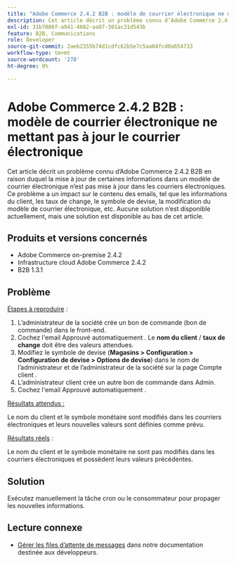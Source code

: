 ```yaml
---
title: "Adobe Commerce 2.4.2 B2B : modèle de courrier électronique ne mettant pas à jour le courrier électronique"
description: Cet article décrit un problème connu d’Adobe Commerce 2.4.2 B2B en raison duquel la mise à jour de certaines informations dans un modèle de courrier électronique n’est pas mise à jour dans les courriers électroniques. Ce problème a un impact sur le contenu des emails, tel que les informations du client, les taux de change, le symbole de devise, la modification du modèle de courrier électronique, etc. Aucune solution n’est disponible actuellement, mais une solution est disponible au bas de cet article.
exl-id: 31b7086f-a941-4682-aa07-301ac31d543b
feature: B2B, Communications
role: Developer
source-git-commit: 2aeb2355b74d1cdfc62b5e7c5aa04fcd0a654733
workflow-type: tm+mt
source-wordcount: '278'
ht-degree: 0%

---
```


# Adobe Commerce 2.4.2 B2B : modèle de courrier électronique ne mettant pas à jour le courrier électronique

Cet article décrit un problème connu d’Adobe Commerce 2.4.2 B2B en raison duquel la mise à jour de certaines informations dans un modèle de courrier électronique n’est pas mise à jour dans les courriers électroniques. Ce problème a un impact sur le contenu des emails, tel que les informations du client, les taux de change, le symbole de devise, la modification du modèle de courrier électronique, etc. Aucune solution n’est disponible actuellement, mais une solution est disponible au bas de cet article.

## Produits et versions concernés

* Adobe Commerce on-premise 2.4.2
* Infrastructure cloud Adobe Commerce 2.4.2
* B2B 1.3.1

## Problème

<u>Étapes à reproduire</u> :

1. L’administrateur de la société crée un bon de commande (bon de commande) dans le front-end.
1. Cochez l&#39;email Approuvé automatiquement . Le **nom du client** / **taux de change** doit être des valeurs attendues.
1. Modifiez le symbole de devise (**Magasins > Configuration > Configuration de devise > Options de devise**) dans le nom de l’administrateur et de l’administrateur de la société sur la page Compte client .
1. L’administrateur client crée un autre bon de commande dans Admin.
1. Cochez l&#39;email Approuvé automatiquement .

<u>Résultats attendus :</u>

Le nom du client et le symbole monétaire sont modifiés dans les courriers électroniques et leurs nouvelles valeurs sont définies comme prévu.

<u>Résultats réels</u> :

Le nom du client et le symbole monétaire ne sont pas modifiés dans les courriers électroniques et possèdent leurs valeurs précédentes.

## Solution

Exécutez manuellement la tâche cron ou le consommateur pour propager les nouvelles informations.

## Lecture connexe

* [Gérer les files d’attente de messages](https://experienceleague.adobe.com/fr/docs/commerce-operations/configuration-guide/message-queues/manage-message-queues) dans notre documentation destinée aux développeurs.
